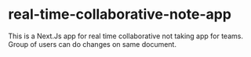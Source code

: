 # real-time-collaborative-note-app
This is a Next.Js app for real time collaborative not taking app for teams. Group of users can do changes on same document. 
